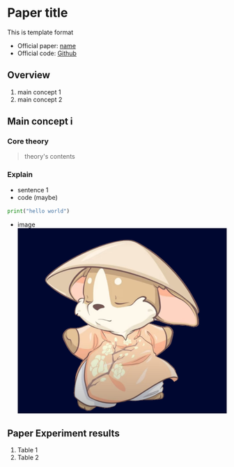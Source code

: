 # Paper title
This is template format
* Official paper: [name](www.google.com)
* Official code: [Github](www.google.com)

## Overview

1. main concept 1
2. main concept 2

## Main concept i

### Core theory
> theory's contents
### Explain
* sentence 1
* code (maybe)
```python
print("hello world")
```
* image
  ![image](../images/template.png)

## Paper Experiment results

1. Table 1
2. Table 2
